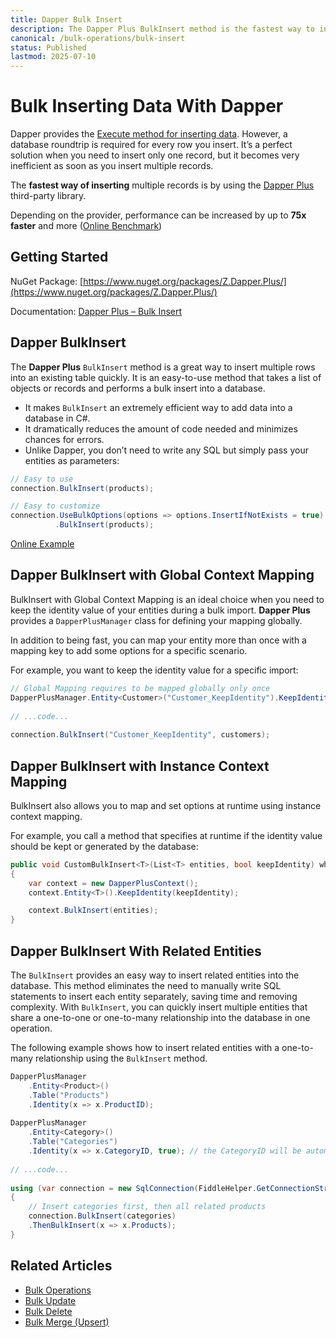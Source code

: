 ```yaml
---
title: Dapper Bulk Insert
description: The Dapper Plus BulkInsert method is the fastest way to insert entities in Dapper. Your performance is increased by up to 50x faster and more.
canonical: /bulk-operations/bulk-insert
status: Published
lastmod: 2025-07-10
---
```


# Bulk Inserting Data With Dapper

Dapper provides the [Execute method for inserting data](/non-query#dapper-insert). However, a database roundtrip is required for every row you insert. It’s a perfect solution when you need to insert only one record, but it becomes very inefficient as soon as you insert multiple records.

The **fastest way of inserting** multiple records is by using the [Dapper Plus](https://dapper-plus.net/) third-party library.

Depending on the provider, performance can be increased by up to **75x faster** and more ([Online Benchmark](https://dotnetfiddle.net/zlTePU))

## Getting Started

NuGet Package: [https://www.nuget.org/packages/Z.Dapper.Plus/](https://www.nuget.org/packages/Z.Dapper.Plus/)

Documentation: [Dapper Plus – Bulk Insert](https://dapper-plus.net/bulk-insert)

## Dapper BulkInsert

The **Dapper Plus** `BulkInsert` method is a great way to insert multiple rows into an existing table quickly. It is an easy-to-use method that takes a list of objects or records and performs a bulk insert into a database. 

 - It makes `BulkInsert` an extremely efficient way to add data into a database in C#. 
 - It dramatically reduces the amount of code needed and minimizes chances for errors.  
 - Unlike Dapper, you don’t need to write any SQL but simply pass your entities as parameters:

```csharp
// Easy to use
connection.BulkInsert(products);

// Easy to customize
connection.UseBulkOptions(options => options.InsertIfNotExists = true)
		  .BulkInsert(products);
```

[Online Example](https://dotnetfiddle.net/6TTDXX)

## Dapper BulkInsert with Global Context Mapping

BulkInsert with Global Context Mapping is an ideal choice when you need to keep the identity value of your entities during a bulk import. **Dapper Plus** provides a `DapperPlusManager` class for defining your mapping globally.

In addition to being fast, you can map your entity more than once with a mapping key to add some options for a specific scenario.

For example, you want to keep the identity value for a specific import:

```csharp
// Global Mapping requires to be mapped globally only once
DapperPlusManager.Entity<Customer>("Customer_KeepIdentity").KeepIdentity(true);
 
// ...code...
 
connection.BulkInsert("Customer_KeepIdentity", customers);
```

## Dapper BulkInsert with Instance Context Mapping

BulkInsert also allows you to map and set options at runtime using instance context mapping.

For example, you call a method that specifies at runtime if the identity value should be kept or generated by the database:

```csharp
public void CustomBulkInsert<T>(List<T> entities, bool keepIdentity) where T: class
{
    var context = new DapperPlusContext();
    context.Entity<T>().KeepIdentity(keepIdentity);

    context.BulkInsert(entities);
}
```

## Dapper BulkInsert With Related Entities

The `BulkInsert` provides an easy way to insert related entities into the database. This method eliminates the need to manually write SQL statements to insert each entity separately, saving time and removing complexity. With `BulkInsert`, you can quickly insert multiple entities that share a one-to-one or one-to-many relationship into the database in one operation.

The following example shows how to insert related entities with a one-to-many relationship using the `BulkInsert` method.

```csharp
DapperPlusManager
    .Entity<Product>()
    .Table("Products")
    .Identity(x => x.ProductID);     
 
DapperPlusManager
    .Entity<Category>()
    .Table("Categories")
    .Identity(x => x.CategoryID, true); // the CategoryID will be automatically propagated
	
// ...code...
 
using (var connection = new SqlConnection(FiddleHelper.GetConnectionStringSqlServerW3Schools()))
{    
	// Insert categories first, then all related products
    connection.BulkInsert(categories)
	.ThenBulkInsert(x => x.Products);
}
```

## Related Articles

- [Bulk Operations](/bulk-operations)
- [Bulk Update](/bulk-operations/bulk-update)
- [Bulk Delete](/bulk-operations/bulk-delete)
- [Bulk Merge (Upsert)](/bulk-operations/bulk-merge)